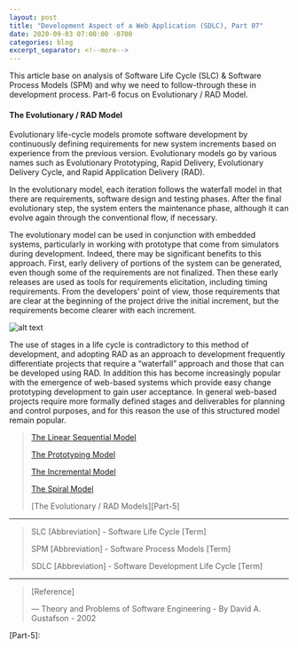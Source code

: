 ```yaml
---
layout: post
title: "Development Aspect of a Web Application (SDLC), Part 07"
date: 2020-09-03 07:00:00 -0700
categories: blog
excerpt_separator: <!--more-->
---
```

This article base on analysis of Software Life Cycle (SLC) & Software Process Models (SPM) and why we need to follow-through these in development process. Part-6 focus on Evolutionary / RAD Model. <!--more-->

#### The Evolutionary / RAD Model

Evolutionary life-cycle models promote software development by continuously defining requirements for new system increments based on experience from the previous version. Evolutionary models go by various names such as Evolutionary Prototyping, Rapid Delivery, Evolutionary Delivery Cycle, and Rapid Application Delivery (RAD).

In the evolutionary model, each iteration follows the waterfall model in that there are requirements, software design and testing phases. After the final evolutionary step, the system enters the maintenance phase, although it can evolve again through the conventional flow, if necessary.

The evolutionary model can be used in conjunction with embedded systems, particularly in working with prototype that come from simulators during development. Indeed, there may be significant benefits to this approach. First, early delivery of portions of the system can be generated, even though some of the requirements are not finalized. Then these early releases are used as tools for requirements elicitation, including timing requirements. From the developers’ point of view, those requirements that are clear at the beginning of the project drive the initial increment, but the requirements become clearer with each increment.

![alt text](https://i.imgur.com/FmiP2Sb.png)

The use of stages in a life cycle is contradictory to this method of development, and adopting RAD as an approach to development frequently differentiate projects that require a “waterfall” approach and those that can be developed using RAD. In addition this has become increasingly popular with the emergence of web-based systems which provide easy change prototyping development to gain user acceptance. In general web-based projects require more formally defined stages and deliverables for planning and control purposes, and for this reason the use of this structured model remain popular.

> [The Linear Sequential Model][Part-1]
> 
> [The Prototyping Model][Part-2]
> 
> [The Incremental Model][Part-3]
> 
> [The Spiral Model][Part-4]
> 
> [The Evolutionary / RAD Models][Part-5]
> 

* * *

> SLC [Abbreviation] - Software Life Cycle [Term]
> 
> SPM [Abbreviation] - Software Process Models [Term]
> 
> SDLC [Abbreviation] - Software Development Life Cycle [Term]
> 

* * *

> [Reference]
> 
> ― Theory and Problems of Software Engineering - By David A. Gustafson - 2002
> 

[Part-1]: https://roshanx911.github.io/blog/2020/08/29/development-of-web-app-part-03.html
[Part-2]: https://roshanx911.github.io/blog/2020/08/30/development-of-web-app-part-04.html
[Part-3]: https://roshanx911.github.io/blog/2020/08/31/development-of-web-app-part-05.html
[Part-4]: https://roshanx911.github.io/blog/2020/09/02/development-of-web-app-part-06.html
[Part-5]:
